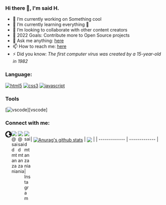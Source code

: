 ### Hi there 👋, I'm said H.
<!--
**saidmtanzania/saidmtanzania** is a ✨ _special_ ✨ repository because its `README.md` (this file) appears on your GitHub profile.
Here are some ideas to get you started:
### I'm Software enginer
- 🔭 I’m currently working on Something cool...
- 🌱 I’m currently learning ...
- 👯 I’m looking to collaborate on ...
- 🤔 I’m looking for help with ...
- 💬 Ask me anything: https://github.com/saidmtanzania/Ask/issues
- 📫 How to reach me: ...
- 😄 Pronouns: ...
- ⚡ Fun fact: The first computer virus was created by a 15-year-old in 1982...
-->
- 🔭 I’m currently working on Something cool
- 🌱 I’m currently learning everything 🤣
- 👯 I’m looking to collaborate with other content creators
- 🥅 2022 Goals: Contribute more to Open Source projects
- 💬 Ask me anything: [here](https://github.com/saidmtanzania/Ask/issues)
- 📫 How to reach me: [here](saidmtanzania@gmail.com)
- ⚡ Did you know: _The first computer virus was created by a 15-year-old in 1982_

### Language:
[<img alt="html5" width="20px" src="https://cdn.jsdelivr.net/gh/devicons/devicon/icons/html5/html5-original.svg" />][html5]
[<img alt="css3" width ="20px" src="https://cdn.jsdelivr.net/gh/devicons/devicon/icons/css3/css3-original.svg"/>][css3]
[<img alt="javascript" width="20px" src="https://cdn.jsdelivr.net/gh/devicons/devicon/icons/javascript/javascript-original.svg" />][Javascript]
### Tools
[<img alt= "vscode" src="https://cdn.jsdelivr.net/gh/devicons/devicon/icons/vscode/vscode-original.svg" />][vscode]

### Connect with me:

[<img align="left" alt="saidmtanzania.com" width="20px" src="https://raw.githubusercontent.com/iconic/open-iconic/master/svg/globe.svg" />][website]
[<img align="left" alt="@saidmtanzania" width="20px" src="https://cdn.jsdelivr.net/gh/devicons/devicon/icons/twitter/twitter-original.svg" />][twitter]
[<img alt="@saidmtanzania" align="left" width="20px" src="https://cdn.jsdelivr.net/gh/devicons/devicon/icons/linkedin/linkedin-original.svg" />][linkedin]
[<img align="left" alt="saidmtanzania | Instagram" width="20px" src="https://cdn.jsdelivr.net/npm/simple-icons@v3/icons/instagram.svg" />][instagram]

<br />
| <a href="https://github.com/anuraghazra/github-readme-stats"><img align="center" src="https://github-readme-stats.vercel.app/api?username=saidmtanzania&show_icons=true&include_all_commits=true&theme=buefy&hide_border=true" alt="Anurag's github stats" /></a> | <a href="https://github.com/anuraghazra/github-readme-stats"><img align="center" src="https://github-readme-stats.vercel.app/api/top-langs/?username=saidmtanzania&layout=compact&theme=buefy&hide_border=true" /></a> |
| ------------- | ------------- |


[website]: https://saidmtanzania.com
[twitter]: https://twitter.com/saidmtanzania
[instagram]: https://instagram.com/saidmtanzania
[linkedin]: https://linkedin.com/in/saidmtanzania
[css3]: https://www.w3schools.com/css/css_intro.asp
[html5]: https://www.w3schools.com/html/html_intro.asp
[javascript]: https://www.w3schools.com/js/js_intro.asp
